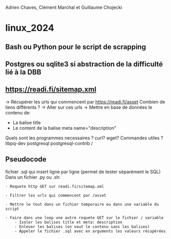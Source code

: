 Adrien Chaves, Clément Marchal et Guillaume Chojecki


# linux_2024

## Bash ou Python pour le script de scrapping
## Postgres ou sqlite3 si abstraction de la difficulté lié à la DBB
## https://readi.fi/sitemap.xml
-> Récupérer les urls qui commencent par https://readi.fi/asset
  Combien de liens différents ?
-> Aller sur ces urls
-> Mettre en base de données le contenu de:
  - La balise title
  - Le content de la balise meta name="description"

Quels sont les programmes necessaires ? curl? wget?
Commandes utiles ?
libpq-dev postgresql postgresql-contrib / 


## Pseudocode
fichier .sql qui insert ligne par ligne (permet de tester séparément le SQL)
Dans un fichier .py ou .sh:

	- Requete http GET sur readi.fi/sitemap.xml
 
	- Filtrer les urls qui commencent par /asset
 
	- Mettre le tout dans un fichier temporaire ou dans une variable du script

 	- Faire dans une loop une autre requete GET sur le fichier / variable
		- Isoler les balises title et meta: description
		- Enlever les balises (on veut le contenu sans les balises)
		- Appeler le fichier .sql avec en arguments les valeurs récupérées
